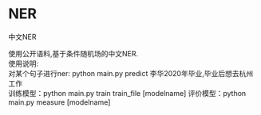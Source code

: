 # NER
中文NER

使用公开语料,基于条件随机场的中文NER.  
使用说明:  
对某个句子进行ner:  python main.py predict 李华2020年毕业,毕业后想去杭州工作  
训练模型：python main.py train train_file [modelname]
评价模型：python main.py measure [modelname]
